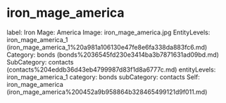# iron_mage_america

label: Iron Mage: America
Image: iron_mage_america.jpg
EntityLevels: iron_mage_america_1 (iron_mage_america_1%20a981a106130e47fe8e6fa338da883fc6.md)
Category: bonds (bonds%2036545fd230e3414ba3b7871631ad09bd.md)
SubCategory: contacts (contacts%204eddb36d43eb4799987d83f1d8a6777c.md)
entityLevels: iron_mage_america_1
category: bonds
subCategory: contacts
Self: iron_mage_america (iron_mage_america%200452a9b958864b328465499121d9f011.md)

[](Untitled%20809864e37cfa476a9577b4b7d2d1a3e8.md)